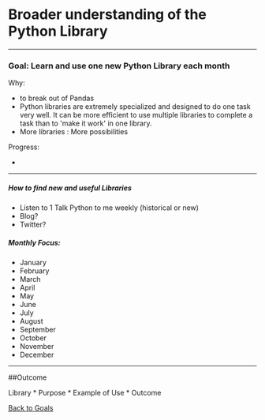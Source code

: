 # Broader understanding of the Python Library

----------

### Goal: Learn and use one new Python Library each month

Why:
 
* to break out of Pandas
* Python libraries are extremely specialized and designed to do one task very well.  It can be more efficient to use multiple libraries to complete a task than to 'make it work' in one library.
* More libraries : More possibilities  

Progress:

* 

----------

##### How to find new and useful Libraries 

*  Listen to 1 Talk Python to me weekly (historical or new)
* Blog?
* Twitter?

##### Monthly Focus:

* January
* February
* March
* April
* May
* June
* July
* August
* September
* October
* November
* December

---

##Outcome 

Library * Purpose * Example of Use * Outcome


[Back to Goals](https://ch3ck3rs.github.io/Goals)